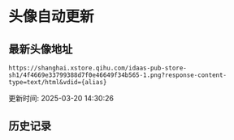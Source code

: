 # 头像自动更新

## 最新头像地址
```
https://shanghai.xstore.qihu.com/idaas-pub-store-sh1/4f4669e33799388d7f0e46649f34b565-1.png?response-content-type=text/html&vdid={alias}
```

更新时间: 2025-03-20 14:30:26

## 历史记录
